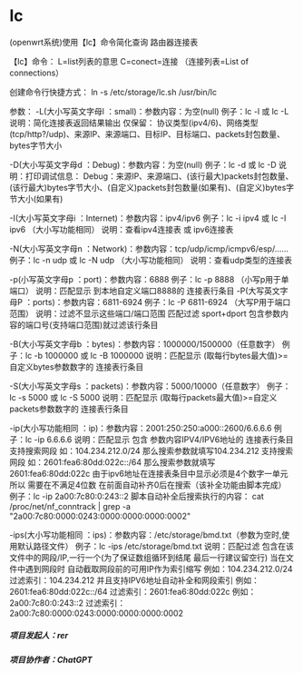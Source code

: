 # lc
 (openwrt系统)使用【lc】命令简化查询 路由器连接表




【lc】命令：
L=list列表的意思 C=conect=连接 （连接列表=List of connections）


创建命令行快捷方式：
ln -s /etc/storage/lc.sh /usr/bin/lc


参数：
-L(大小写英文字母l ：small)：参数内容：为空(null)
例子：lc -l 或 lc -L
说明：简化连接表返回结果输出 仅保留：
协议类型(ipv4/6)、网络类型(tcp/http?/udp)、来源IP、来源端口、目标IP、目标端口、packets封包数量、bytes字节大小

-D(大小写英文字母d ：Debug)：参数内容：为空(null)
例子：lc -d 或 lc -D
说明：打印调试信息：
Debug：来源IP、来源端口、(该行最大)packets封包数量、(该行最大)bytes字节大小、(自定义)packets封包数量(如果有)、(自定义)bytes字节大小(如果有)

-I(大小写英文字母i ：Internet)：参数内容：ipv4/ipv6
例子：lc -i ipv4 或 lc -I ipv6	（大小写功能相同）
说明：查看ipv4连接表 或 ipv6连接表

-N(大小写英文字母n ：Network)：参数内容：tcp/udp/icmp/icmpv6/esp/……
例子：lc -n udp 或 lc -N udp	（大小写功能相同）
说明：查看udp类型的连接表

-p(小写英文字母p ：port)：参数内容：6888
例子：lc -p 8888		（小写p用于单端口）
说明：匹配显示 到本地自定义端口8888的 连接表行条目
-P(大写英文字母P ：ports)：参数内容：6811-6924
例子：lc -P 6811-6924		（大写P用于端口范围）
说明：过滤不显示这些端口/端口范围
      匹配过滤 sport+dport 包含参数内容的端口号(支持端口范围)就过滤该行条目

-B(大小写英文字母b ：bytes)：参数内容：1000000/1500000（任意数字）
例子：lc -b 1000000 或 lc -B 1000000
说明：匹配显示 (取每行bytes最大值)>=自定义bytes参数数字的 连接表行条目

-S(大小写英文字母s ：packets)：参数内容：5000/10000（任意数字）
例子：lc -s 5000 或 lc -S 5000
说明：匹配显示 (取每行packets最大值)>=自定义packets参数数字的 连接表行条目

-ip(大小写功能相同 ：ip)：参数内容：2001:250:250:a000::2600/6.6.6.6
例子：lc -ip 6.6.6.6
说明：匹配显示 包含 参数内容IPV4/IPV6地址的 连接表行条目
支持搜索网段 如：104.234.212.0/24
那么搜索参数就填写104.234.212
支持搜索网段 如：2601:fea6:80dd:022c::/64
那么搜索参数就填写2601:fea6:80dd:022c
由于ipv6地址在连接表条目中显示必须是4个数字一单元所以 需要在不满足4位数
在前面自动补齐0后在搜索（该补全功能由脚本完成）
例子：lc -ip 2a00:7c80:0:243::2
脚本自动补全后搜索执行的内容：
cat /proc/net/nf_conntrack | grep -a "2a00:7c80:0000:0243:0000:0000:0000:0002"

-ips(大小写功能相同 ：ips)：参数内容：/etc/storage/bmd.txt（参数为空时,使用默认路径文件）
例子：lc -ips /etc/storage/bmd.txt
说明：匹配过滤 包含在该文件中的网段/IP,一行一个(为了保证数组循环到结尾 最后一行建议留空行)
当在文件中遇到网段时 自动截取网段前的可用IP作为索引缩写
例如：104.234.212.0/24
过滤索引：104.234.212
并且支持IPV6地址自动补全和网段索引
例如：2601:fea6:80dd:022c::/64
过滤索引：2601:fea6:80dd:022c
例如：2a00:7c80:0:243::2
过滤索引：2a00:7c80:0000:0243:0000:0000:0000:0002





















##### 项目发起人：rer
##### 项目协作者：ChatGPT